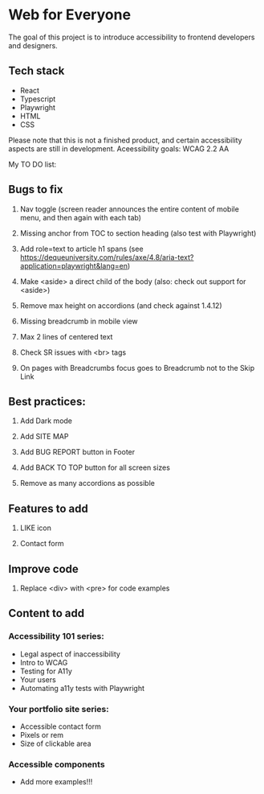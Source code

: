 # Web for Everyone

The goal of this project is to introduce accessibility to frontend developers and designers.

## Tech stack
- React
- Typescript
- Playwright
- HTML
- CSS

Please note that this is not a finished product, and certain accessibility aspects are still in development.
Aceessibility goals: WCAG 2.2 AA

My TO DO list:

## Bugs to fix

1. Nav toggle (screen reader announces the entire content of mobile menu, and then again with each tab)

2. Missing anchor from TOC to section heading (also test with Playwright)

3. Add role=text to article h1 spans
   (see https://dequeuniversity.com/rules/axe/4.8/aria-text?application=playwright&lang=en)

4. Make \<aside\> a direct child of the body (also: check out support for \<aside\>)

5. Remove max height on accordions (and check against 1.4.12)

6. Missing breadcrumb in mobile view

7. Max 2 lines of centered text

8. Check SR issues with \<br\> tags

9. On pages with Breadcrumbs focus goes to Breadcrumb not to the Skip Link



## Best practices:

1. Add Dark mode

2. Add SITE MAP

3. Add BUG REPORT button in Footer

4. Add BACK TO TOP button for all screen sizes

5. Remove as many accordions as possible


## Features to add

1. LIKE icon

2. Contact form


## Improve code

1. Replace \<div\> with \<pre\> for code examples


## Content to add

### Accessibility 101 series:

- Legal aspect of inaccessibility
- Intro to WCAG
- Testing for A11y
- Your users
- Automating a11y tests with Playwright

### Your portfolio site series:

- Accessible contact form
- Pixels or rem
- Size of clickable area

### Accessible components

- Add more examples!!!
